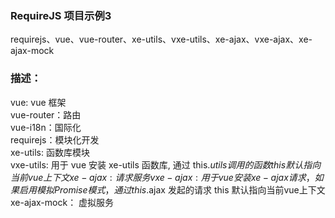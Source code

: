 ### RequireJS 项目示例3 
requirejs、vue、vue-router、xe-utils、vxe-utils、xe-ajax、vxe-ajax、xe-ajax-mock

### 描述：
vue: vue 框架  
vue-router：路由  
vue-i18n：国际化  
requirejs：模块化开发  
xe-utils: 函数库模块  
vxe-utils: 用于 vue 安装 xe-utils 函数库, 通过 this.$utils 调用的函数 this 默认指向当前vue上下文  
xe-ajax: 请求服务  
vxe-ajax: 用于 vue 安装 xe-ajax 请求，如果启用模拟 Promise 模式，通过 this.$ajax 发起的请求 this 默认指向当前vue上下文  
xe-ajax-mock： 虚拟服务
